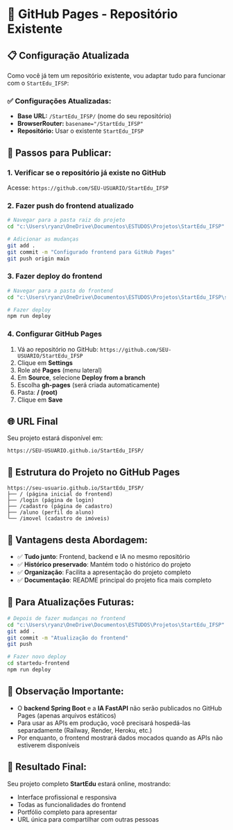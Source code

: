 # 🚀 GitHub Pages - Repositório Existente

## 📋 Configuração Atualizada

Como você já tem um repositório existente, vou adaptar tudo para funcionar com o `StartEdu_IFSP`:

### ✅ **Configurações Atualizadas:**

- **Base URL:** `/StartEdu_IFSP/` (nome do seu repositório)
- **BrowserRouter:** `basename="/StartEdu_IFSP"`
- **Repositório:** Usar o existente `StartEdu_IFSP`

## 🔧 **Passos para Publicar:**

### 1. **Verificar se o repositório já existe no GitHub**

Acesse: `https://github.com/SEU-USUARIO/StartEdu_IFSP`

### 2. **Fazer push do frontend atualizado**

```bash
# Navegar para a pasta raiz do projeto
cd "c:\Users\ryanz\OneDrive\Documentos\ESTUDOS\Projetos\StartEdu_IFSP"

# Adicionar as mudanças
git add .
git commit -m "Configurado frontend para GitHub Pages"
git push origin main
```

### 3. **Fazer deploy do frontend**

```bash
# Navegar para a pasta do frontend
cd "c:\Users\ryanz\OneDrive\Documentos\ESTUDOS\Projetos\StartEdu_IFSP\startedu-frontend"

# Fazer deploy
npm run deploy
```

### 4. **Configurar GitHub Pages**

1. Vá ao repositório no GitHub: `https://github.com/SEU-USUARIO/StartEdu_IFSP`
2. Clique em **Settings**
3. Role até **Pages** (menu lateral)
4. Em **Source**, selecione **Deploy from a branch**
5. Escolha **gh-pages** (será criada automaticamente)
6. Pasta: **/ (root)**
7. Clique em **Save**

## 🌐 **URL Final**

Seu projeto estará disponível em:

```
https://SEU-USUARIO.github.io/StartEdu_IFSP/
```

## 📁 **Estrutura do Projeto no GitHub Pages**

```
https://seu-usuario.github.io/StartEdu_IFSP/
├── / (página inicial do frontend)
├── /login (página de login)
├── /cadastro (página de cadastro)
├── /aluno (perfil do aluno)
└── /imovel (cadastro de imóveis)
```

## 🎯 **Vantagens desta Abordagem:**

- ✅ **Tudo junto**: Frontend, backend e IA no mesmo repositório
- ✅ **Histórico preservado**: Mantém todo o histórico do projeto
- ✅ **Organização**: Facilita a apresentação do projeto completo
- ✅ **Documentação**: README principal do projeto fica mais completo

## 🔄 **Para Atualizações Futuras:**

```bash
# Depois de fazer mudanças no frontend
cd "c:\Users\ryanz\OneDrive\Documentos\ESTUDOS\Projetos\StartEdu_IFSP"
git add .
git commit -m "Atualização do frontend"
git push

# Fazer novo deploy
cd startedu-frontend
npm run deploy
```

## 📝 **Observação Importante:**

- O **backend Spring Boot** e a **IA FastAPI** não serão publicados no GitHub Pages (apenas arquivos estáticos)
- Para usar as APIs em produção, você precisará hospedá-las separadamente (Railway, Render, Heroku, etc.)
- Por enquanto, o frontend mostrará dados mocados quando as APIs não estiverem disponíveis

## 🎉 **Resultado Final:**

Seu projeto completo **StartEdu** estará online, mostrando:

- Interface profissional e responsiva
- Todas as funcionalidades do frontend
- Portfólio completo para apresentar
- URL única para compartilhar com outras pessoas
